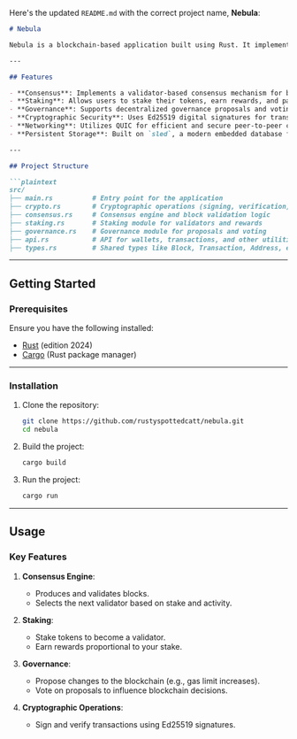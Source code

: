Here's the updated `README.md` with the correct project name, **Nebula**:

```markdown
# Nebula

Nebula is a blockchain-based application built using Rust. It implements consensus mechanisms, staking, governance, and cryptographic operations using state-of-the-art libraries like `ed25519-dalek`, `quinn`, and `sled`.

---

## Features

- **Consensus**: Implements a validator-based consensus mechanism for block production and validation.
- **Staking**: Allows users to stake their tokens, earn rewards, and participate in validator selection.
- **Governance**: Supports decentralized governance proposals and voting mechanisms.
- **Cryptographic Security**: Uses Ed25519 digital signatures for transaction signing and block validation.
- **Networking**: Utilizes QUIC for efficient and secure peer-to-peer communication.
- **Persistent Storage**: Built on `sled`, a modern embedded database for data persistence.

---

## Project Structure

```plaintext
src/
├── main.rs          # Entry point for the application
├── crypto.rs        # Cryptographic operations (signing, verification)
├── consensus.rs     # Consensus engine and block validation logic
├── staking.rs       # Staking module for validators and rewards
├── governance.rs    # Governance module for proposals and voting
├── api.rs           # API for wallets, transactions, and other utilities
├── types.rs         # Shared types like Block, Transaction, Address, etc.
```

---

## Getting Started

### Prerequisites

Ensure you have the following installed:

- [Rust](https://www.rust-lang.org/) (edition 2024)
- [Cargo](https://doc.rust-lang.org/cargo/) (Rust package manager)

---

### Installation

1. Clone the repository:
   ```sh
   git clone https://github.com/rustyspottedcatt/nebula.git
   cd nebula
   ```

2. Build the project:
   ```sh
   cargo build
   ```

3. Run the project:
   ```sh
   cargo run
   ```

---

## Usage

### Key Features

1. **Consensus Engine**:
    - Produces and validates blocks.
    - Selects the next validator based on stake and activity.

2. **Staking**:
    - Stake tokens to become a validator.
    - Earn rewards proportional to your stake.

3. **Governance**:
    - Propose changes to the blockchain (e.g., gas limit increases).
    - Vote on proposals to influence blockchain decisions.

4. **Cryptographic Operations**:
    - Sign and verify transactions using Ed25519 signatures.